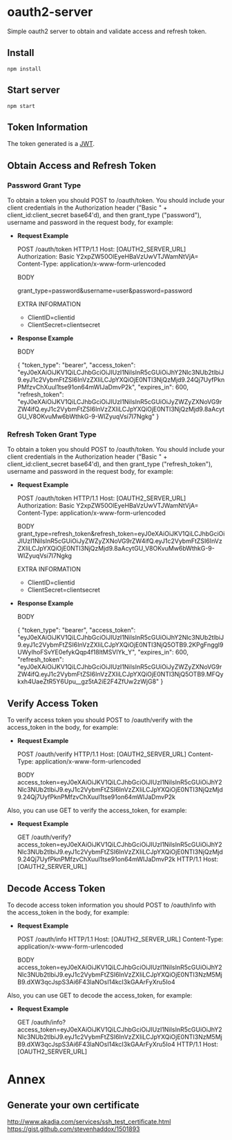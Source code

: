 # oauth2-server
Simple oauth2 server to obtain and validate access and refresh token.
## Install
	npm install
## Start server
	npm start
## Token Information
The token generated is a [JWT](https://jwt.io/).
## Obtain Access and Refresh Token
### Password Grant Type
To obtain a token you should POST to /oauth/token. You should include your client credentials in the Authorization header ("Basic " + client_id:client_secret base64'd), and then grant_type ("password"), username and password in the request body, for example:

- **Request Example**

	POST /oauth/token HTTP/1.1
	Host: [OAUTH2_SERVER_URL]
	Authorization: Basic Y2xpZW50OlEyeHBaVzUwVTJWamNtVjA=
	Content-Type: application/x-www-form-urlencoded

	BODY

	grant_type=password&username=user&password=password

	EXTRA INFORMATION
	- ClientID=clientid
	- ClientSecret=clientsecret

- **Response Example**
	
	BODY

	{
	  "token_type": "bearer",
	  "access_token": "eyJ0eXAiOiJKV1QiLCJhbGciOiJIUzI1NiIsInR5cGUiOiJhY2Nlc3NUb2tlbiJ9.eyJ1c2VybmFtZSI6InVzZXIiLCJpYXQiOjE0NTI3NjQzMjd9.24Qj7UyfPknPMfzvChXuul1tse91on64mWIJaDmvP2k",
	  "expires_in": 600,
	  "refresh_token": "eyJ0eXAiOiJKV1QiLCJhbGciOiJIUzI1NiIsInR5cGUiOiJyZWZyZXNoVG9rZW4ifQ.eyJ1c2VybmFtZSI6InVzZXIiLCJpYXQiOjE0NTI3NjQzMjd9.8aAcytGU_V8OKvuMw6bWthkG-9-WIZyuqVsi7I7Ngkg"
	}

### Refresh Token Grant Type
To obtain a token you should POST to /oauth/token. You should include your client credentials in the Authorization header ("Basic " + client_id:client_secret base64'd), and then grant_type ("refresh_token"), username and password in the request body, for example:

- **Request Example**

	POST /oauth/token HTTP/1.1
	Host: [OAUTH2_SERVER_URL]
	Authorization: Basic Y2xpZW50OlEyeHBaVzUwVTJWamNtVjA=
	Content-Type: application/x-www-form-urlencoded

	BODY
	grant_type=refresh_token&refresh_token=eyJ0eXAiOiJKV1QiLCJhbGciOiJIUzI1NiIsInR5cGUiOiJyZWZyZXNoVG9rZW4ifQ.eyJ1c2VybmFtZSI6InVzZXIiLCJpYXQiOjE0NTI3NjQzMjd9.8aAcytGU_V8OKvuMw6bWthkG-9-WIZyuqVsi7I7Ngkg

	EXTRA INFORMATION
	- ClientID=clientid
	- ClientSecret=clientsecret

- **Response Example**

	BODY

	{
	  "token_type": "bearer",
	  "access_token": "eyJ0eXAiOiJKV1QiLCJhbGciOiJIUzI1NiIsInR5cGUiOiJhY2Nlc3NUb2tlbiJ9.eyJ1c2VybmFtZSI6InVzZXIiLCJpYXQiOjE0NTI3NjQ5OTB9.2KPgFnggl9UWyIhoFSvYE0efykQqp4f18ltMSVlYk_Y",
	  "expires_in": 600,
	  "refresh_token": "eyJ0eXAiOiJKV1QiLCJhbGciOiJIUzI1NiIsInR5cGUiOiJyZWZyZXNoVG9rZW4ifQ.eyJ1c2VybmFtZSI6InVzZXIiLCJpYXQiOjE0NTI3NjQ5OTB9.MFQykxh4UaeZtR5Y6Upu__gz5tA2iE2F4ZfUw2zWjG8"
	}

## Verify Access Token
To verify access token you should POST to /oauth/verify with the access_token in the body, for example:

- **Request Example**

	POST /oauth/verify HTTP/1.1
	Host: [OAUTH2_SERVER_URL]
	Content-Type: application/x-www-form-urlencoded

	BODY
	access_token=eyJ0eXAiOiJKV1QiLCJhbGciOiJIUzI1NiIsInR5cGUiOiJhY2Nlc3NUb2tlbiJ9.eyJ1c2VybmFtZSI6InVzZXIiLCJpYXQiOjE0NTI3NjQzMjd9.24Qj7UyfPknPMfzvChXuul1tse91on64mWIJaDmvP2k


Also, you can use GET to verify the access_token, for example:

- **Request Example**

	GET /oauth/verify?access_token=eyJ0eXAiOiJKV1QiLCJhbGciOiJIUzI1NiIsInR5cGUiOiJhY2Nlc3NUb2tlbiJ9.eyJ1c2VybmFtZSI6InVzZXIiLCJpYXQiOjE0NTI3NjQzMjd9.24Qj7UyfPknPMfzvChXuul1tse91on64mWIJaDmvP2k HTTP/1.1
	Host: [OAUTH2_SERVER_URL]

## Decode Access Token
To decode access token information you should POST to /oauth/info with the access_token in the body, for example:

- **Request Example**

	POST /oauth/info HTTP/1.1
	Host: [OAUTH2_SERVER_URL]
	Content-Type: application/x-www-form-urlencoded

	BODY
	access_token=eyJ0eXAiOiJKV1QiLCJhbGciOiJIUzI1NiIsInR5cGUiOiJhY2Nlc3NUb2tlbiJ9.eyJ1c2VybmFtZSI6InVzZXIiLCJpYXQiOjE0NTI3NzM5MjB9.dXW3qcJspS3Ai6F43laNOsI14kcI3kGAArFyXru5Io4

Also, you can use GET to decode the access_token, for example:

- **Request Example**

	GET /oauth/info?access_token=eyJ0eXAiOiJKV1QiLCJhbGciOiJIUzI1NiIsInR5cGUiOiJhY2Nlc3NUb2tlbiJ9.eyJ1c2VybmFtZSI6InVzZXIiLCJpYXQiOjE0NTI3NzM5MjB9.dXW3qcJspS3Ai6F43laNOsI14kcI3kGAArFyXru5Io4 HTTP/1.1
	Host: [OAUTH2_SERVER_URL]

# Annex
## Generate your own certificate
http://www.akadia.com/services/ssh_test_certificate.html
https://gist.github.com/stevenhaddox/1501893